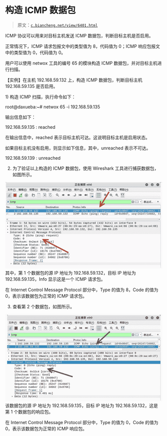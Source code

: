 # 构造 ICMP 数据包

> 原文：[`c.biancheng.net/view/6401.html`](http://c.biancheng.net/view/6401.html)

ICMP 协议可以用来对目标主机发送 ICMP 数据包，判断目标主机是否启用。

正常情况下，ICMP 请求包报文中的类型值为 8，代码值为 0；ICMP 响应包报文中的类型值为 0，代码值为 0。

用户可以使用 netwox 工具的编号 65 的模块构造 ICMP 数据包，并对目标主机进行扫描。

【实例】在主机 192.168.59.132 上，构造 ICMP 数据包，判断目标主机 192.168.59.135 是否启用。

1) 构造 ICMP 扫描，执行命令如下：

root@daxueba:~# netwox 65 -i 192.168.59.135

输出信息如下：

192.168.59.135 : reached

在输出信息中，reached 表示目标主机可达。这说明目标主机是启用状态。

如果目标主机没有启用，则显示如下信息，其中，unreached 表示不可达。

192.168.59.139 : unreached

2) 为了验证以上构造的 ICMP 数据包，使用 Wireshark 工具进行捕获数据包，如图所示。

![](img/d5269de6ede41f117d125ab36b3876d7.png)其中，第 1 个数据包的源 IP 地址为 192.168.59.132，目标 IP 地址为 192.168.59.135，Info 显示这是一个 ICMP 请求包。

在 Internet Control Message Protocol 部分中，Type 的值为 8，Code 的值为 0，表示该数据包为正常的 ICMP 请求包。

3) 查看第 2 个数据包，如图所示。

![](img/da9e7aa2819db2e0c32a24a35cb8c72d.png)该数据包的源 IP 地址为 192.168.59.135，目标 IP 地址为 192.168.59.132，这是第 1 个数据包的响应包。

在 Internet Control Message Protocol 部分中，Type 的值为 0，Code 的值为 0，表示该数据包为正常的 ICMP 响应包。